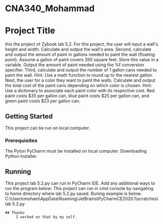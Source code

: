 # CNA340_Mohammad
# Project Title
this the project of Zybook lab 5.2. 
For this project, the user will input a wall's height and width. Calculate and output the wall's area.
Second, calculate and output the amount of paint in gallons needed to paint the wall (floating point). Assume a gallon of paint covers 350 square feet. Store this value in a variable. Output the amount of paint needed using the %f conversion specifier.
Third, calculate and output the number of 1 gallon cans needed to paint the wall. Hint: Use a math function to round up to the nearest gallon.
 Next, the user for a color they want to paint the walls. Calculate and output the total cost of the paint cans depending on which color is chosen. Hint: Use a dictionary to associate each paint color with its respective cost. Red paint costs $35 per gallon can, blue paint costs $25 per gallon can, and green paint costs $23 per gallon can.

## Getting Started
  This project can be run on local computer.


### Prerequisites
   The Pyton PyCharm must be installed on local computer.
   Downloading Python Installer.

## Running

  This project lab 5.2.py can run in PyCharm IDE.
   Add any additional ways to run the program below:
   This project can run in cmd console by navigating to home directory 
   where lab 5.2.py saved. Runing example is below.
   C:\Users\moham\AppData\Roaming\JetBrains\PyCharmCE2020.1\scratches\lab 5.2.py

```
## Thanks 
     I worked on that by my self.

